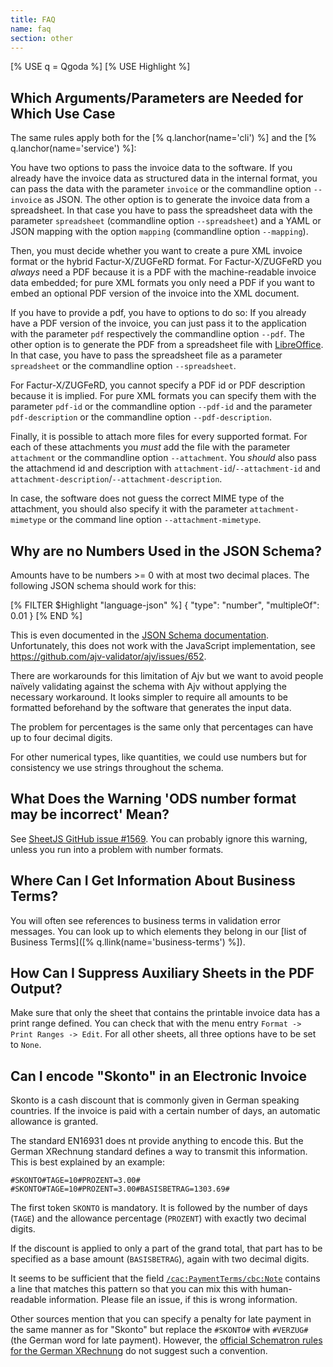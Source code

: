 ```yaml
---
title: FAQ
name: faq
section: other
---
```

<!--qgoda-no-xgettext-->
[% USE q = Qgoda %]
[% USE Highlight %]
<!--/qgoda-no-xgettext-->

<qgoda-toc/>

## Which Arguments/Parameters are Needed for Which Use Case

The same rules apply both for the [% q.lanchor(name='cli') %] and the
[% q.lanchor(name='service') %]:

You have two options to pass the invoice data to the software. If you already
have the invoice data as structured data in the internal format, you can
pass the data with the parameter `invoice` or the commandline option
`--invoice` as JSON. The other option is to generate the invoice data from a
spreadsheet. In that case you have to pass the spreadsheet data with the
parameter `spreadsheet` (commandline option `--spreadsheet`) and a YAML or JSON mapping
with the option `mapping` (commandline option `--mapping`).

Then, you must decide whether you want to create a pure XML invoice format
or the hybrid Factur-X/ZUGFeRD format. For Factur-X/ZUGFeRD you *always* need
a PDF because it is a PDF with the machine-readable invoice data embedded; for
pure XML formats you only need a PDF if you want to embed an optional PDF
version of the invoice into the XML document.

If you have to provide a pdf, you have to options to do so:  If you already
have a PDF version of the invoice, you can just pass it to the application
with the parameter `pdf` respectively the commandline option `--pdf`. The
other option is to generate the PDF from a spreadsheet file with
[LibreOffice](https://www.libreoffice.org). In that case, you have to pass the
spreadsheet file as a parameter `spreadsheet` or the commandline option `--spreadsheet`.

For Factur-X/ZUGFeRD, you cannot specify a PDF id or PDF description because
it is implied. For pure XML formats you can specify them with the parameter
`pdf-id` or the commandline option `--pdf-id` and the parameter
`pdf-description` or the commandline option `--pdf-description`.

Finally, it is possible to attach more files for every supported format. For
each of these attachments you *must* add the file with the parameter
`attachment` or the commandline option `--attachment`. You *should* also
pass the attachmend id and description with `attachment-id`/`--attachment-id`
and `attachment-description`/`--attachment-description`.

In case, the software does not guess the correct MIME type of the attachment,
you should also specify it with the parameter `attachment-mimetype` or
the command line option `--attachment-mimetype`.

## Why are no Numbers Used in the JSON Schema?

Amounts have to be numbers >= 0 with at most two decimal places. The following
JSON schema should work for this:

<!--qgoda-no-xgettext-->
[% FILTER $Highlight "language-json" %]
{
	"type": "number",
	"multipleOf": 0.01
}
[% END %]
<!--/qgoda-no-xgettext-->

This is even documented in the [JSON Schema
documentation](https://json-schema.org/understanding-json-schema/reference/numeric#multiples).
Unfortunately, this does not work with the JavaScript implementation, see
https://github.com/ajv-validator/ajv/issues/652.

There are workarounds for this limitation of Ajv but we want to avoid people
naïvely validating against the schema with Ajv without applying the necessary
workaround. It looks simpler to require all amounts to be formatted
beforehand by the software that generates the input data.

The problem for percentages is the same only that percentages can have up
to four decimal digits.

For other numerical types, like quantities, we could use numbers but for
consistency we use strings throughout the schema.

## What Does the Warning 'ODS number format may be incorrect' Mean?

See [SheetJS GitHub issue #1569](https://github.com/SheetJS/sheetjs/issues/1569).
You can probably ignore this warning, unless you run into a problem with
number formats.

## Where Can I Get Information About Business Terms?

You will often see references to business terms in validation error messages.
You can look up to which elements they belong in our
[list of Business Terms]([% q.llink(name='business-terms') %]).

## How Can I Suppress Auxiliary Sheets in the PDF Output?

Make sure that only the sheet that contains the printable invoice data has
a print range defined. You can check that with the menu entry
`Format -> Print Ranges -> Edit`. For all other sheets, all three options
have to be set to `None`.

## Can I encode "Skonto" in an Electronic Invoice

Skonto is a cash discount that is commonly given in German speaking countries.
If the invoice is paid with a certain number of days, an automatic allowance is
granted.

The standard EN16931 does nt provide anything to encode this. But the German
XRechnung standard defines a way to transmit this information. This is best
explained by an example:

```
#SKONTO#TAGE=10#PROZENT=3.00#
#SKONTO#TAGE=10#PROZENT=3.00#BASISBETRAG=1303.69#
```

The first token `SKONTO` is mandatory. It is followed by the number of days
(`TAGE`) and the allowance percentage (`PROZENT`) with exactly two decimal
digits.

If the discount is applied to only a part of the grand total, that part has
to be specified as a base amount (`BASISBETRAG`), again with two decimal
digits.

It seems to be sufficient that the field
[`/cac:PaymentTerms/cbc:Note`](https://docs.peppol.eu/poacc/billing/3.0/syntax/ubl-invoice/cac-PaymentTerms/cbc-Note/)
contains a line that matches this pattern so that you can mix this with
human-readable information. Please file an issue, if this is wrong information.

Other sources mention that you can specify a penalty for late payment in the
same manner as for "Skonto" but replace the `#SKONTO#` with `#VERZUG#` (the
German word for late payment). However, the [official Schematron rules for
the German XRechnung](https://github.com/itplr-kosit/xrechnung-schematron/blob/3196f722f1b7298eaaff2e0c89d499e42015f67c/src/validation/schematron/common.sch#L11)
do not suggest such a convention.
